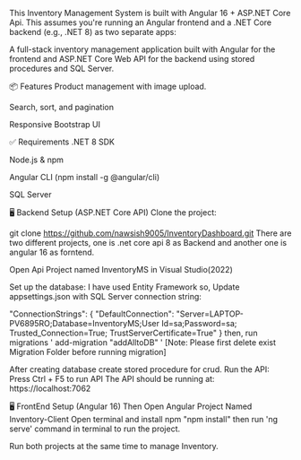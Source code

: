 This Inventory Management System is built with Angular 16 + ASP.NET Core Api.
This assumes you're running an Angular frontend and a .NET Core backend (e.g., .NET 8) as two separate apps:

A full-stack inventory management application built with Angular for the frontend and ASP.NET Core Web API for the backend using stored procedures and SQL Server.

📦 Features
Product management with image upload.

Search, sort, and pagination

Responsive Bootstrap UI

✅ Requirements
.NET 8 SDK

Node.js & npm

Angular CLI (npm install -g @angular/cli)

SQL Server

🖥️ Backend Setup (ASP.NET Core API)
Clone the project:

git clone https://github.com/nawsish9005/InventoryDashboard.git
There are two different projects, one is .net core api 8 as Backend
and another one is angular 16 as forntend.

Open Api Project named InventoryMS in Visual Studio(2022)

Set up the database: I have used Entity Framework so,
Update appsettings.json with SQL Server connection string:

 "ConnectionStrings": {
   "DefaultConnection": "Server=LAPTOP-PV6895RO;Database=InventoryMS;User Id=sa;Password=sa; Trusted_Connection=True; TrustServerCertificate=True"
 }
 then, run migrations ' add-migration "addAlltoDB" ' 
 [Note: Please first delete exist Migration Folder before running migration]

After creating database create stored procedure for crud.
Run the API:
Press Ctrl + F5 to run API 
The API should be running at: https://localhost:7062 

🖥️ FrontEnd Setup (Angular 16)
Then Open Angular Project Named Inventory-Client
Open terminal and install npm "npm install"
then run 'ng serve' command in terminal to run the project.

Run both projects at the same time to manage Inventory.
